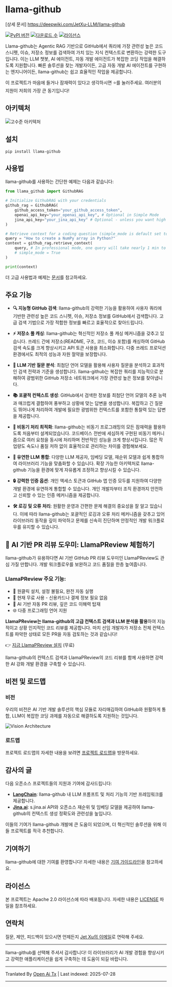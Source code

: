 # llama-github

[상세 문서] https://deepwiki.com/JetXu-LLM/llama-github

[![PyPI 버전](https://badge.fury.io/py/llama-github.svg)](https://badge.fury.io/py/llama-github)
[![다운로드 수](https://static.pepy.tech/badge/Llama-github)](https://pepy.tech/project/Llama-github)
[![라이선스](https://img.shields.io/badge/License-Apache%202.0-blue.svg)](https://opensource.org/licenses/Apache-2.0)

Llama-github는 Agentic RAG 기반으로 GitHub에서 쿼리에 가장 관련성 높은 코드 스니펫, 이슈, 저장소 정보를 검색하여 가치 있는 지식 컨텍스트로 변환하는 강력한 도구입니다. 이는 LLM 챗봇, AI 에이전트, 자동 개발 에이전트가 복잡한 코딩 작업을 해결하도록 지원합니다. 빠른 솔루션을 찾는 개발자이든, 고급 자동 개발 AI 에이전트를 구현하는 엔지니어이든, llama-github는 쉽고 효율적인 작업을 제공합니다.

이 프로젝트가 마음에 들거나 잠재력이 있다고 생각하시면 ⭐️를 눌러주세요. 여러분의 지원이 저희의 가장 큰 동기입니다!

## 아키텍처
![고수준 아키텍처](https://raw.githubusercontent.com/JetXu-LLM/llama-github/main/./docs/high_level_architecture.drawio.svg)

## 설치
```
pip install llama-github
```
## 사용법

llama-github를 사용하는 간단한 예제는 다음과 같습니다:


```python
from llama_github import GithubRAG

# Initialize GithubRAG with your credentials
github_rag = GithubRAG(
    github_access_token="your_github_access_token", 
    openai_api_key="your_openai_api_key", # Optional in Simple Mode
    jina_api_key="your_jina_api_key" # Optional - unless you want high concurrency production deployment (s.jina.ai API will be used in llama-github)
)

# Retrieve context for a coding question (simple_mode is default set to False)
query = "How to create a NumPy array in Python?"
context = github_rag.retrieve_context(
    query, # In professional mode, one query will take nearly 1 min to generate final contexts. You could set log level to INFO to monitor the retrieval progress
    # simple_mode = True
)

print(context)
```
더 고급 사용법과 예제는 [문서](https://raw.githubusercontent.com/JetXu-LLM/llama-github/main/docs/usage.md)를 참고하세요.

## 주요 기능

- **🔍 지능형 GitHub 검색**: llama-github의 강력한 기능을 활용하여 사용자 쿼리에 기반한 관련성 높은 코드 스니펫, 이슈, 저장소 정보를 GitHub에서 검색합니다. 고급 검색 기법으로 가장 적합한 정보를 빠르고 효율적으로 찾아드립니다.

- **⚡ 저장소 풀 캐싱**: llama-github는 혁신적인 저장소 풀 캐싱 메커니즘을 갖추고 있습니다. 쓰레드 간에 저장소(README, 구조, 코드, 이슈 포함)를 캐싱하여 GitHub 검색 속도를 크게 향상시키고 API 토큰 사용을 최소화합니다. 다중 쓰레드 프로덕션 환경에서도 최적의 성능과 자원 절약을 보장합니다.

- **🧠 LLM 기반 질문 분석**: 최첨단 언어 모델을 활용해 사용자 질문을 분석하고 효과적인 검색 전략과 기준을 생성합니다. llama-github는 복잡한 쿼리를 지능적으로 분해하여 광범위한 GitHub 저장소 네트워크에서 가장 관련성 높은 정보를 찾아냅니다.

- **📚 포괄적 컨텍스트 생성**: GitHub에서 검색한 정보를 최첨단 언어 모델의 추론 능력과 매끄럽게 결합하여 풍부하고 상황에 맞는 답변을 생성합니다. 복잡하고 긴 질문도 뛰어나게 처리하여 개발에 필요한 광범위한 컨텍스트를 포함한 통찰력 있는 답변을 제공합니다.

- **🚀 비동기 처리 최적화**: llama-github는 비동기 프로그래밍의 모든 잠재력을 활용하도록 처음부터 설계되었습니다. 코드베이스 전반에 세심하게 구현된 비동기 메커니즘으로 여러 요청을 동시에 처리하며 전반적인 성능을 크게 향상시킵니다. 많은 작업량도 속도나 품질 저하 없이 효율적으로 관리하는 차이를 경험해보세요.

- **🔧 유연한 LLM 통합**: 다양한 LLM 제공자, 임베딩 모델, 재순위 모델과 쉽게 통합하여 라이브러리 기능을 맞춤화할 수 있습니다. 확장 가능한 아키텍처로 llama-github 기능을 환경에 맞게 자유롭게 조정하고 향상시킬 수 있습니다.

- **🔒 강력한 인증 옵션**: 개인 액세스 토큰과 GitHub 앱 인증 모두를 지원하여 다양한 개발 환경에 유연하게 통합할 수 있습니다. 개인 개발자부터 조직 환경까지 안전하고 신뢰할 수 있는 인증 메커니즘을 제공합니다.

- **🛠️ 로깅 및 오류 처리**: 원활한 운영과 간편한 문제 해결의 중요성을 잘 알고 있습니다. 이에 따라 llama-github는 포괄적인 로깅과 오류 처리 메커니즘을 갖추고 있어 라이브러리 동작을 깊이 파악하고 문제를 신속히 진단하며 안정적인 개발 워크플로우를 유지할 수 있습니다.

## 🤖 AI 기반 PR 리뷰 도우미: LlamaPReview 체험하기

llama-github가 유용하다면 AI 기반 GitHub PR 리뷰 도우미인 LlamaPReview도 관심 가질 만합니다. 개발 워크플로우를 보완하고 코드 품질을 한층 높여줍니다.

### LlamaPReview 주요 기능:
- 🚀 원클릭 설치, 설정 불필요, 완전 자동 실행
- 💯 현재 무료 사용 - 신용카드나 결제 정보 필요 없음
- 🧠 AI 기반 자동 PR 리뷰, 깊은 코드 이해력 탑재
- 🌐 다중 프로그래밍 언어 지원

**LlamaPReview는 llama-github의 고급 컨텍스트 검색과 LLM 분석을 활용**하여 지능적이고 상황 인지적인 코드 리뷰를 제공합니다. 마치 선임 개발자가 저장소 전체 컨텍스트를 파악한 상태로 모든 PR을 자동 검토하는 것과 같습니다!

👉 [지금 LlamaPReview 설치](https://github.com/marketplace/llamapreview/) (무료)

llama-github의 컨텍스트 검색과 LlamaPReview의 코드 리뷰를 함께 사용하면 강력한 AI 강화 개발 환경을 구축할 수 있습니다.

## 비전 및 로드맵

### 비전

우리의 비전은 AI 기반 개발 솔루션의 핵심 모듈로 자리매김하여 GitHub와 원활하게 통합, LLM이 복잡한 코딩 과제를 자동으로 해결하도록 지원하는 것입니다.

![Vision Architecture](https://raw.githubusercontent.com/JetXu-LLM/llama-github/main/./docs/vision.drawio.svg)

### 로드맵

프로젝트 로드맵의 자세한 내용을 보려면 [프로젝트 로드맵](https://github.com/users/JetXu-LLM/projects/2)을 방문하세요.

## 감사의 글

다음 오픈소스 프로젝트들의 지원과 기여에 감사드립니다:

- **[LangChain](https://github.com/langchain-ai/langchain)**: llama-github 내 LLM 프롬프트 및 처리 기능의 기반 프레임워크를 제공합니다.
- **[Jina.ai](https://github.com/jina-ai/reader)**: s.jina.ai API와 오픈소스 재순위 및 임베딩 모델을 제공하여 llama-github의 컨텍스트 생성 정확도와 관련성을 높입니다.

이들의 기여가 llama-github 개발에 큰 도움이 되었으며, 더 혁신적인 솔루션을 위해 이들 프로젝트를 적극 추천합니다.

## 기여하기

llama-github에 대한 기여를 환영합니다! 자세한 내용은 [기여 가이드라인](https://raw.githubusercontent.com/JetXu-LLM/llama-github/main/CONTRIBUTING.md)을 참고하세요.

## 라이선스

본 프로젝트는 Apache 2.0 라이선스에 따라 배포됩니다. 자세한 내용은 [LICENSE](LICENSE) 파일을 참조하세요.

## 연락처

질문, 제안, 피드백이 있으시면 언제든지 [Jet Xu의 이메일](https://raw.githubusercontent.com/JetXu-LLM/llama-github/main/mailto:Voldemort.xu@foxmail.com)로 연락해 주세요.

---

llama-github를 선택해 주셔서 감사합니다! 이 라이브러리가 AI 개발 경험을 향상시키고 강력한 애플리케이션을 쉽게 구축하는 데 도움이 되길 바랍니다.



---

Tranlated By [Open Ai Tx](https://github.com/OpenAiTx/OpenAiTx) | Last indexed: 2025-07-28

---